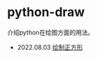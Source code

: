 # python-draw
介绍python在绘图方面的用法。

+ 2022.08.03 [绘制正方形](https://songxiao1018.github.io/python-draw/question1)


